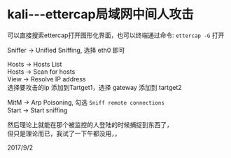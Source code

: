 # kali---ettercap局域网中间人攻击

可以直接搜索ettercap打开图形化界面，也可以终端通过命令: `ettercap -G` 打开  

Sniffer -> Unified Sniffing, 选择 eth0 即可  

Hosts -> Hosts List  
Hosts -> Scan for hosts  
View -> Resolve IP address  
选择要攻击的ip 添加到Tartget1，选择 gateway 添加到 tartget2  


MitM -> Arp Poisoning, 勾选 `Sniff remote connections`  
Start -> Start sniffing  

然后理论上就能在那个被监控的人登陆的时候捕捉到东西了，  
但只是理论而已，我试了一下午都没用，，  


2017/9/2  

